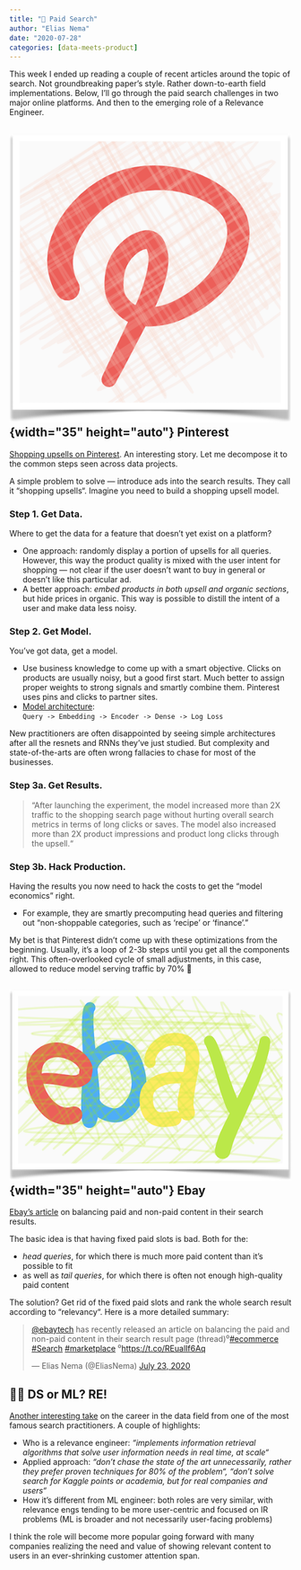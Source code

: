 ```yaml
---
title: "🔎 Paid Search"
author: "Elias Nema"
date: "2020-07-28"
categories: [data-meets-product]
---
```


This week I ended up reading a couple of recent articles around the topic of search. Not groundbreaking paper’s style. Rather down-to-earth field implementations. Below, I’ll go through the paid search challenges in two major online platforms. And then to the emerging role of a Relevance Engineer.

## ![](pinterest.png){width="35" height="auto"} Pinterest

[Shopping upsells on Pinterest](https://medium.com/pinterest-engineering/driving-shopping-upsells-from-pinterest-search-d06329255402). An interesting story. Let me decompose it to the common steps seen across data projects.

A simple problem to solve — introduce ads into the search results. They call it “shopping upsells“. Imagine you need to build a shopping upsell model.

### Step 1. Get Data.

Where to get the data for a feature that doesn’t yet exist on a platform?

* One approach: randomly display a portion of upsells for all queries. However, this way the product quality is mixed with the user intent for shopping — not clear if the user doesn’t want to buy in general or doesn’t like this particular ad.
* A better approach: *embed products in both upsell and organic sections*, but hide prices in organic. This way is possible to distill the intent of a user and make data less noisy.

### Step 2. Get Model.

You’ve got data, get a model.

* Use business knowledge to come up with a smart objective. Clicks on products are usually noisy, but a good first start. Much better to assign proper weights to strong signals and smartly combine them. Pinterest uses pins and clicks to partner sites.
* [Model architecture](https://miro.medium.com/max/300/0*kI9UvZRbnPFM1RJ2):\
`Query -> Embedding -> Encoder -> Dense -> Log Loss`

New practitioners are often disappointed by seeing simple architectures after all the resnets and RNNs they’ve just studied. But complexity and state-of-the-arts are often wrong fallacies to chase for most of the businesses.

### Step 3a. Get Results.

> “After launching the experiment, the model increased more than 2X traffic to the shopping search page without hurting overall search metrics in terms of long clicks or saves. The model also increased more than 2X product impressions and product long clicks through the upsell.“

### Step 3b. Hack Production.

Having the results you now need to hack the costs to get the “model economics” right.

* For example, they are smartly precomputing head queries and filtering out “non-shoppable categories, such as ‘recipe’ or ‘finance’.”

My bet is that Pinterest didn’t come up with these optimizations from the beginning. Usually, it’s a loop of 2-3b steps until you get all the components right. This often-overlooked cycle of small adjustments, in this case, allowed to reduce model serving traffic by 70% 🤯

## ![](ebay.png){width="35" height="auto"} Ebay

[Ebay’s article](https://tech.ebayinc.com/product/ebay-makes-promoted-listings-in-search-results-more-relevant-and-dynamic/) on balancing paid and non-paid content in their search results.

The basic idea is that having fixed paid slots is bad. Both for the:

* *head queries*, for which there is much more paid content than it’s possible to fit
* as well as *tail queries*, for which there is often not enough high-quality paid content

The solution? Get rid of the fixed paid slots and rank the whole search result according to “relevancy“. Here is a more detailed summary:

<blockquote class="twitter-tweet"><p lang="en" dir="ltr"><a href="https://twitter.com/ebaytech?ref_src=twsrc%5Etfw">@ebaytech</a> has recently released an article on balancing the paid and non-paid content in their search result page (thread)⁰<a href="https://twitter.com/hashtag/ecommerce?src=hash&amp;ref_src=twsrc%5Etfw">#ecommerce</a> <a href="https://twitter.com/hashtag/Search?src=hash&amp;ref_src=twsrc%5Etfw">#Search</a> <a href="https://twitter.com/hashtag/marketplace?src=hash&amp;ref_src=twsrc%5Etfw">#marketplace</a> ⁰<a href="https://t.co/REualIf6Aq">https://t.co/REualIf6Aq</a></p>&mdash; Elias Nema (@EliasNema) <a href="https://twitter.com/EliasNema/status/1286420652539424773?ref_src=twsrc%5Etfw">July 23, 2020</a></blockquote> <script async src="https://platform.twitter.com/widgets.js" charset="utf-8"></script>

## 🕵️‍♀️ DS or ML? RE!

[Another interesting take](https://opensourceconnections.com/blog/2020/07/16/what-is-a-relevance-engineer/) on the career in the data field from one of the most famous search practitioners. A couple of highlights:

* Who is a relevance engineer: *“implements information retrieval algorithms that solve user information needs in real time, at scale“*
* Applied approach: *“don’t chase the state of the art unnecessarily, rather they prefer proven techniques for 80% of the problem“, “don’t solve search for Kaggle points or academia, but for real companies and users“*
* How it’s different from ML engineer: both roles are very similar, with relevance engs tending to be more user-centric and focused on IR problems (ML is broader and not necessarily user-facing problems)

I think the role will become more popular going forward with many companies realizing the need and value of showing relevant content to users in an ever-shrinking customer attention span.
